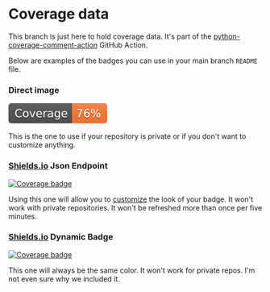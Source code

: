 # Coverage data

This branch is just here to hold coverage data. It's part of the
[python-coverage-comment-action](https://github.com/marketplace/actions/python-coverage-comment)
GitHub Action.

Below are examples of the badges you can use in your main branch `README` file.

### Direct image

[![Coverage badge](https://raw.githubusercontent.com/Fagtoy/backend/python-coverage-comment-action-data/badge.svg)](https://github.com/Fagtoy/backend/tree/python-coverage-comment-action-data)

This is the one to use if your repository is private or if you don't want to customize anything.

### [Shields.io](https://shields.io) Json Endpoint

[![Coverage badge](https://img.shields.io/endpoint?url=https://raw.githubusercontent.com/Fagtoy/backend/python-coverage-comment-action-data/endpoint.json)](https://github.com/Fagtoy/backend/tree/python-coverage-comment-action-data)

Using this one will allow you to [customize](https://shields.io/endpoint) the look of your badge.
It won't work with private repositories. It won't be refreshed more than once per five minutes.

### [Shields.io](https://shields.io) Dynamic Badge

[![Coverage badge](https://img.shields.io/badge/dynamic/json?color=brightgreen&label=coverage&query=%24.message&url=https%3A%2F%2Fraw.githubusercontent.com%2FFagtoy%2Fbackend%2Fpython-coverage-comment-action-data%2Fendpoint.json)](https://github.com/Fagtoy/backend/tree/python-coverage-comment-action-data)

This one will always be the same color. It won't work for private repos. I'm not even sure why we included it.